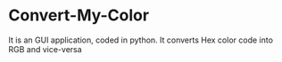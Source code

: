 # Convert-My-Color
It is an GUI application, coded in python. It converts Hex color code into RGB and vice-versa
